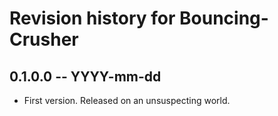 # Revision history for Bouncing-Crusher

## 0.1.0.0 -- YYYY-mm-dd

* First version. Released on an unsuspecting world.
